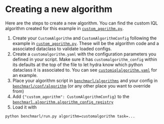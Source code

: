 
# Creating a new algorithm

Here are the steps to create a new algorithm. You can find the custom IQL algorithm
created for this example in [`custom_agorithm.py`](custom_algorithm.py).

1. Create your `CustomAlgorithm` and `CustomAlgorithmConfig` following the example
in [`custom_agorithm.py`](custom_algorithm.py). These will be the algorithm code
and a associated dataclass to validate loaded configs.
2. Create a `customalgorithm.yaml` with the configuration parameters you defined 
in your script. Make sure it has `customalgorithm_config` within its defaults at 
the top of the file to let hydra know which python dataclass it is 
associated to. You can see [`customiqlalgorithm.yaml`](customiqlalgorithm.yaml)
for an example.
3. Place your algorithm script in [`benchmarl/algorithms`](../../../benchmarl/algorithms) and 
your config in [`benchmarl/conf/algorithm`](../../../benchmarl/conf/algorithm) (or any other place you want to 
override from)
4. Add `{"custom_agorithm": CustomAlgorithmConfig}` to the [`benchmarl.algorithm.algorithm_config_registry`](../../../benchmarl/algorithms/__init__.py)
5. Load it with
```bash
python benchmarl/run.py algorithm=customalgorithm task=...
```
